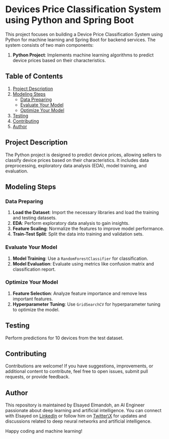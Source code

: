 # Devices Price Classification System using Python and Spring Boot

This project focuses on building a Device Price Classification System using Python for machine learning and Spring Boot for backend services. The system consists of two main components:

1. **Python Project**: Implements machine learning algorithms to predict device prices based on their characteristics.

## Table of Contents

1. [Project Description](#project-description)
2. [Modeling Steps](#modeling-steps)
    - [Data Preparing](#data-preparing)
    - [Evaluate Your Model](#evaluate-your-model)
    - [Optimize Your Model](#optimize-your-model)
3. [Testing](#testing)
4. [Contributing](#contributing)
5. [Author](#author)

## Project Description

The Python project is designed to predict device prices, allowing sellers to classify device prices based on their characteristics. It includes data preprocessing, exploratory data analysis (EDA), model training, and evaluation.

## Modeling Steps

### Data Preparing

1. **Load the Dataset**: Import the necessary libraries and load the training and testing datasets.
2. **EDA**: Perform exploratory data analysis to gain insights.
3. **Feature Scaling**: Normalize the features to improve model performance.
4. **Train-Test Split**: Split the data into training and validation sets.

### Evaluate Your Model

1. **Model Training**: Use a `RandomForestClassifier` for classification.
2. **Model Evaluation**: Evaluate using metrics like confusion matrix and classification report.

### Optimize Your Model

1. **Feature Selection**: Analyze feature importance and remove less important features.
2. **Hyperparameter Tuning**: Use `GridSearchCV` for hyperparameter tuning to optimize the model.

## Testing

Perform predictions for 10 devices from the test dataset.

## Contributing

Contributions are welcome! If you have suggestions, improvements, or additional content to contribute, feel free to open issues, submit pull requests, or provide feedback.

## Author

This repository is maintained by Elsayed Elmandoh, an AI Engineer passionate about deep learning and artificial intelligence. You can connect with Elsayed on [LinkedIn](https://www.linkedin.com/in/elsayed-elmandoh-77544428a/) or follow him on [Twitter\X](https://x.com/aang0007) for updates and discussions related to deep neural networks and artificial intelligence.

Happy coding and machine learning!
